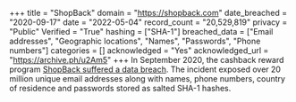 +++
title = "ShopBack"
domain = "https://shopback.com"
date_breached = "2020-09-17"
date = "2022-05-04"
record_count = "20,529,819"
privacy = "Public"
Verified = "True"
hashing = ["SHA-1"]
breached_data = ["Email addresses", "Geographic locations", "Names", "Passwords", "Phone numbers"]
categories = []
acknowledged = "Yes"
acknowledged_url = "https://archive.ph/u2Am5"
+++
In September 2020, the cashback reward program <a href="https://support.shopback.com.au/hc/en-us/articles/360054141274-Customer-Notice-FAQs" target="_blank" rel="noopener">ShopBack suffered a data breach</a>. The incident exposed over 20 million unique email addresses along with names, phone numbers, country of residence and passwords stored as salted SHA-1 hashes.
